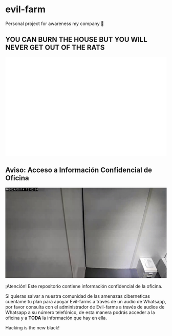 # evil-farm
Personal project for awareness my company 👹

## YOU CAN BURN THE HOUSE BUT YOU WILL NEVER GET OUT OF THE RATS

![Bienvenid@s](evilrat.png)

## Aviso: Acceso a Información Confidencial de Oficina

![Información Confidencial](camaraweb.JPG)

¡Atención! Este repositorio contiene información confidencial de la oficina. 

Si quieras salvar a nuestra comunidad de las amenazas ciberneticas cuentame tu plan para apoyar Evil-farms a través de un audio de Whatsapp, por favor consulta con el administrador de Evil-farms a través de audios de Whatsapp a su número telefónico, de esta manera podrás acceder a la oficina y a **TODA** la información que hay en ella.

Hacking is the new black! 


